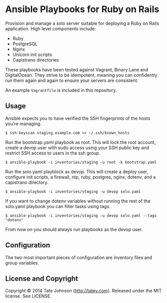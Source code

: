 # Ansible Playbooks for Ruby on Rails

Provision and manage a solo server suitable for deploying a Ruby on Rails
application. High level components include:

* Ruby
* PostgreSQL
* Nginx
* Unicorn init scripts
* Capistrano directories

These playbooks have been tested against Vagrant, Binary Lane and
DigitalOcean. They strive to be idempotent, meaning you can confidently
run them again and again to ensure your servers are consistent.

An example `Vagrantfile` is included in this repository.

## Usage

Ansible expects you to have verified the SSH fingerprints of the hosts
you're managing.

    $ ssh-keyscan staging.example.com >> ~/.ssh/known_hosts

Run the bootstrap.yaml playbook as root. This will lock the root account, create
a devop user with sudo access using your SSH public key and restrict SSH
access to users in the ssh group.

    $ ansible-playbook -i inventories/staging -u root -k bootstrap.yaml

Run the solo.yaml playblock as devop. This will create a deploy user, configure
init scripts, a firewall, ntp, ruby, postgres, nginx, dotenv, and a
capistrano directory.

    $ ansible-playbook -i inventories/staging -u devop solo.yaml

If you want to change dotenv variables without running the rest of the solo.yaml
playbook you can filter tasks using tags.

    $ ansible-playbook -i inventories/staging -u devop solo.yaml --tags "dotenv"

From now on you should always run playbooks as the devop user.

## Configuration

The two most important pieces of configuration are inventory files and
group variables.

## License and Copyright

Copyright © 2014 Tate Johnson (http://tatey.com). Released under the MIT
license. See LICENSE.
